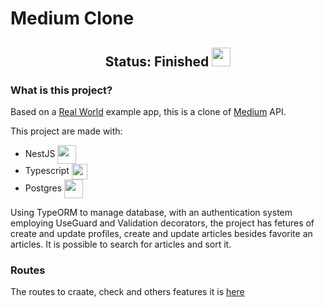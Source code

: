<h1>Medium Clone</h1>

<h2 style="text-align:center;">Status: Finished <img style="width: 30px; text-align:center;" src="https://cdn-icons-png.flaticon.com/512/391/391175.png?w=740&t=st=1670186499~exp=1670187099~hmac=ca0fe32f8d625eab349ff161386cbc9ca5948d8b85d4a9f6ac728bbadd43ec71"/></h2>

<h3>What is this project?</h3>
<p>Based on a <a target="_blank" href="https://github.com/gothinkster/realworld">Real World</a> example app, this is a clone of <a target="_blank" href="https://medium.com">Medium</a> API.</p>

<p>This project are made with: 
  <ul>
    <li>NestJS <img style="width: 30px;" align="center" src="https://cdn.jsdelivr.net/gh/devicons/devicon/icons/nestjs/nestjs-plain.svg"/></li>
    <li>Typescript <img style="width: 25px;" align="center" src="https://cdn.jsdelivr.net/gh/devicons/devicon/icons/typescript/typescript-plain.svg"/></li>
    <li>Postgres <img style="width: 30px;" align="center" src="https://cdn.jsdelivr.net/gh/devicons/devicon/icons/postgresql/postgresql-plain.svg"/></li>
  </ul>
</p>
  
<p>Using TypeORM to manage database, with an authentication system employing UseGuard and Validation decorators, the project has fetures of create and update profiles, create and update articles besides favorite an articles. It is possible to search for articles and sort it.</p>
  
<h3>Routes</h3>
<p>The routes to craate, check and others features it is <a target="_blank" href="insomnia/mediumclone-api-routes.json">here</a></p>
